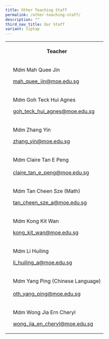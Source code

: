 ```yaml
---
title: Other Teaching Staff
permalink: /other-teaching-staff/
description: ""
third_nav_title: Our Staff
variant: tiptap
---
```

<table style="minWidth: 50px">
<colgroup>
<col>
<col>
</colgroup>
<tbody>
<tr>
<th rowspan="1" colspan="1">
<p></p>
</th>
<th rowspan="1" colspan="1">
<p><strong>Teacher</strong>
</p>
</th>
</tr>
<tr>
<td rowspan="1" colspan="1">
<p></p>
</td>
<td rowspan="1" colspan="1">
<p>Mdm Mah Quee Jin</p>
<p></p>
<p><a href="mailto:mah_quee_jin@moe.edu.sg" rel="noopener noreferrer nofollow" target="_blank">mah_quee_jin@moe.edu.sg</a>
</p>
</td>
</tr>
<tr>
<td rowspan="1" colspan="1">
<p></p>
</td>
<td rowspan="1" colspan="1">
<p>Mdm Goh Teck Hui Agnes</p>
<p></p>
<p><a href="mailto:goh_teck_hui_agnes@moe.edu.sg" rel="noopener noreferrer nofollow" target="_blank">goh_teck_hui_agnes@moe.edu.sg</a>
</p>
</td>
</tr>
<tr>
<td rowspan="1" colspan="1">
<p></p>
</td>
<td rowspan="1" colspan="1">
<p>Mdm Zhang Yin</p>
<p></p>
<p><a href="mailto:zhang_yin@moe.edu.sg" rel="noopener noreferrer nofollow" target="_blank">zhang_yin@moe.edu.sg</a>
</p>
</td>
</tr>
<tr>
<td rowspan="1" colspan="1">
<p></p>
</td>
<td rowspan="1" colspan="1">
<p>Mdm Claire Tan E Peng
<br>
<br><a href="mailto:claire_tan_e_peng@moe.edu.sg" rel="noopener noreferrer nofollow" target="_blank">claire_tan_e_peng@moe.edu.sg</a>
</p>
</td>
</tr>
<tr>
<td rowspan="1" colspan="1">
<p></p>
</td>
<td rowspan="1" colspan="1">
<p>Mdm Tan Cheen Sze (Math)</p>
<p></p>
<p><a href="mailto:tan_cheen_sze_a@moe.edu.sg" rel="noopener noreferrer nofollow" target="_blank">tan_cheen_sze_a@moe.edu.sg</a>
</p>
</td>
</tr>
<tr>
<td rowspan="1" colspan="1">
<p></p>
</td>
<td rowspan="1" colspan="1">
<p>Mdm Kong Kit Wan</p>
<p></p>
<p><a href="mailto:kong_kit_wan@moe.edu.sg" rel="noopener noreferrer nofollow" target="_blank">kong_kit_wan@moe.edu.sg</a>
</p>
</td>
</tr>
<tr>
<td rowspan="1" colspan="1">
<p></p>
</td>
<td rowspan="1" colspan="1">
<p>Mdm Li Huiling</p>
<p></p>
<p><a href="mailto:li_huiling_a@moe.edu.sg" rel="noopener noreferrer nofollow" target="_blank">li_huiling_a@moe.edu.sg</a>
</p>
</td>
</tr>
<tr>
<td rowspan="1" colspan="1">
<p></p>
</td>
<td rowspan="1" colspan="1">
<p>Mdm Yang Ping (Chinese Language)
<br>
<br><a href="mailto:oth_yang_ping@moe.edu.sg" rel="noopener noreferrer nofollow" target="_blank">oth_yang_ping@moe.edu.sg</a>
</p>
</td>
</tr>
<tr>
<td rowspan="1" colspan="1">
<p></p>
</td>
<td rowspan="1" colspan="1">
<p>Mdm Wong Jia Ern Cheryl</p>
<p></p>
<p><a href="mailto:wong_jia_en_cheryl@moe.edu.sg" rel="noopener noreferrer nofollow" target="_blank">wong_jia_en_cheryl@moe.edu.sg</a>
</p>
</td>
</tr>
</tbody>
</table>
<p></p>